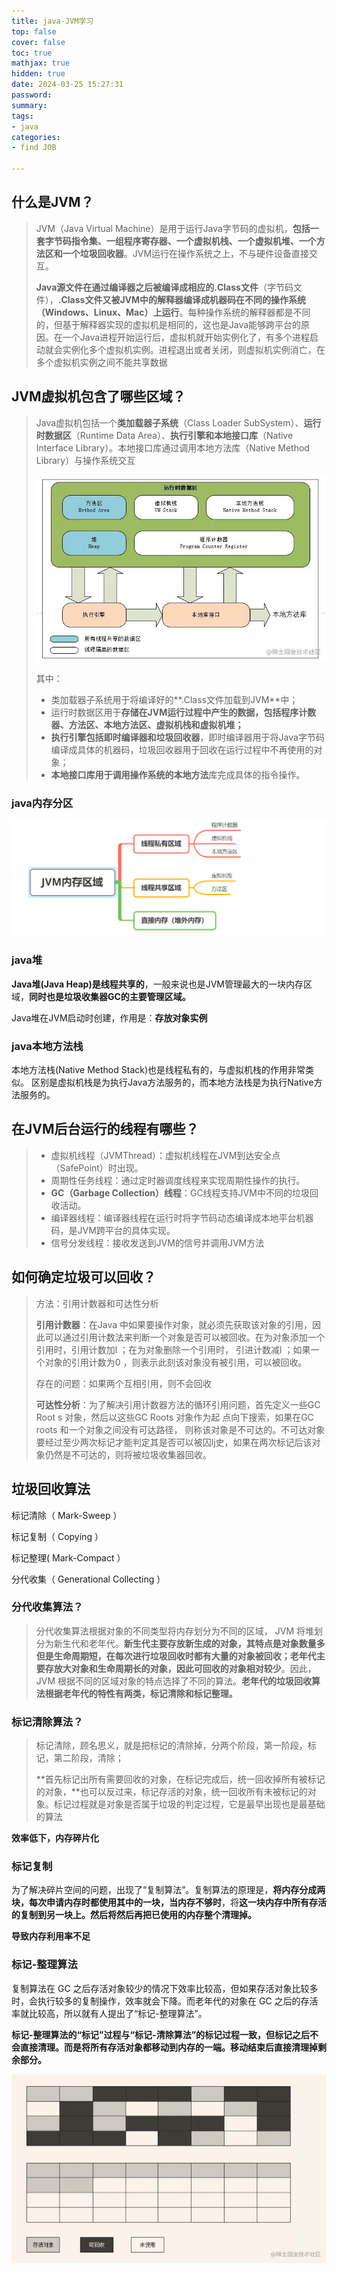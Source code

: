 ```yaml
---
title: java-JVM学习
top: false
cover: false
toc: true
mathjax: true
hidden: true
date: 2024-03-25 15:27:31
password:
summary:
tags:
- java
categories:
- find JOB

---
```


## 什么是JVM？

> JVM（Java Virtual Machine）是用于运行Java字节码的虚拟机，**包括一套字节码指令集、一组程序寄存器、一个虚拟机栈、一个虚拟机堆、一个方法区和一个垃圾回收器**。JVM运行在操作系统之上，不与硬件设备直接交互。
>
> **Java源文件在通过编译器之后被编译成相应的.Class文件**（字节码文件），**.Class文件又被JVM中的解释器编译成机器码在不同的操作系统（Windows、Linux、Mac）上运行**。每种操作系统的解释器都是不同的，但基于解释器实现的虚拟机是相同的，这也是Java能够跨平台的原因。在一个Java进程开始运行后，虚拟机就开始实例化了，有多个进程启动就会实例化多个虚拟机实例。进程退出或者关闭，则虚拟机实例消亡，在多个虚拟机实例之间不能共享数据

## JVM虚拟机包含了哪些区域？

> Java虚拟机包括一个**类加载器子系统**（Class Loader SubSystem）、**运行时数据区**（Runtime Data Area）、**执行引擎和本地接口库**（Native Interface Library）。本地接口库通过调用本地方法库（Native Method Library）与操作系统交互
>
> ![在这里插入图片描述](https://raw.githubusercontent.com/kengerlwl/kengerlwl.github.io/master/image/f2e69943a7177210b2e5fff570bf4e7b/73d29dcb23f68f1f4695f67fd4e00fd3.png)
>
> 其中：
>
> - 类加载器子系统用于将编译好的**.Class文件加载到JVM**中；
> - 运行时数据区用于**存储在JVM运行过程中产生的数据，包括程序计数器、方法区、本地方法区、虚拟机栈和虚拟机堆；**
> - **执行引擎包括即时编译器和垃圾回收器**，即时编译器用于将Java字节码编译成具体的机器码，垃圾回收器用于回收在运行过程中不再使用的对象；
> - **本地接口库用于调用操作系统的本地方法**库完成具体的指令操作。





### java内存分区

![image-20221026100332889](https://raw.githubusercontent.com/kengerlwl/kengerlwl.github.io/master/image/f2e69943a7177210b2e5fff570bf4e7b/8d49402e9a8099495c09a33c227b839e.png)

### java堆

**Java堆(Java Heap)是线程共享的**，一般来说也是JVM管理最大的一块内存区域，**同时也是垃圾收集器GC的主要管理区域。**

Java堆在JVM启动时创建，作用是：**存放对象实例**



###  java本地方法栈

本地方法栈(Native Method Stack)也是线程私有的，与虚拟机栈的作用非常类似。 区别是虚拟机栈是为执行Java方法服务的，而本地方法栈是为执行Native方法服务的。







## 在JVM后台运行的线程有哪些？

> - 虚拟机线程（JVMThread）：虚拟机线程在JVM到达安全点（SafePoint）时出现。
> - 周期性任务线程：通过定时器调度线程来实现周期性操作的执行。
> - **GC（Garbage Collection）线程**：GC线程支持JVM中不同的垃圾回收活动。
> - 编译器线程：编译器线程在运行时将字节码动态编译成本地平台机器码，是JVM跨平台的具体实现。
> - 信号分发线程：接收发送到JVM的信号并调用JVM方法







## 如何确定垃圾可以回收？

> 方法：引用计数器和可达性分析
>
> **引用计数器**：在Java 中如果要操作对象，就必须先获取该对象的引用，因此可以通过引用计数法来判断一个对象是否可以被回收。在为对象添加一个引用时，引用计数加l ；在为对象删除一个引用时， 引进计数减l ；如果一个对象的引用计数为0 ，则表示此刻该对象没有被引用，可以被回收。
>
> 存在的问题：如果两个互相引用，则不会回收
>
> **可达性分析**：为了解决引用计数器方法的循环引用问题，首先定义一些GC Root s 对象，然后以这些GC Roots 对象作为起
>  点向下搜索，如果在GC roots 和一个对象之间没有可达路径， 则称该对象是不可达的。不可达对象要经过至少两次标记才能判定其是否可以被囚lj史，如果在两次标记后该对象仍然是不可达的，则将被垃圾收集器回收。







## 垃圾回收算法

标记清除（ Mark-Sweep ）

标记复制（ Copying ）

标记整理( Mark-Compact ）

分代收集（ Generational Collecting ）







### 分代收集算法？

> 分代收集算法根据对象的不同类型将内存划分为不同的区域， JVM 将堆划分为新生代和老年代。**新生代主要存放新生成的对象，其特点是对象数量多但是生命周期短，在每次进行垃圾回收时都有大量的对象被回收；老年代主要存放大对象和生命周期长的对象，因此可回收的对象相对较少**。因此， JVM 根据不同的区域对象的特点选择了不同的算法。**老年代的垃圾回收算法根据老年代的特性有两类，标记清除和标记整理。**



### 标记清除算法？

> 标记清除，顾名思义，就是把标记的清除掉，分两个阶段，第一阶段，标记，第二阶段，清除；
>
> **首先标记出所有需要回收的对象，在标记完成后，统一回收掉所有被标记的对象，**也可以反过来，标记存活的对象，统一回收所有未被标记的对象。标记过程就是对象是否属于垃圾的判定过程，它是最早出现也是最基础的算法

**效率低下，内存碎片化**

### 标记复制

为了解决碎片空间的问题，出现了“复制算法”。复制算法的原理是，**将内存分成两块，每次申请内存时都使用其中的一块，当内存不够时**，将**这一块内存中所有存活的复制到另一块上。然后将然后再把已使用的内存整个清理掉。**

**导致内存利用率不足**

### 标记-整理算法

复制算法在 GC 之后存活对象较少的情况下效率比较高，但如果存活对象比较多时，会执行较多的复制操作，效率就会下降。而老年代的对象在 GC 之后的存活率就比较高，所以就有人提出了“标记-整理算法”。

**标记-整理算法的“标记”过程与“标记-清除算法”的标记过程一致，但标记之后不会直接清理。而是将所有存活对象都移动到内存的一端。移动结束后直接清理掉剩余部分。**

![标记-整理算法](https://raw.githubusercontent.com/kengerlwl/kengerlwl.github.io/master/image/f2e69943a7177210b2e5fff570bf4e7b/9f54c5467aad11f9dd339ba0f2e05b8e.png)

